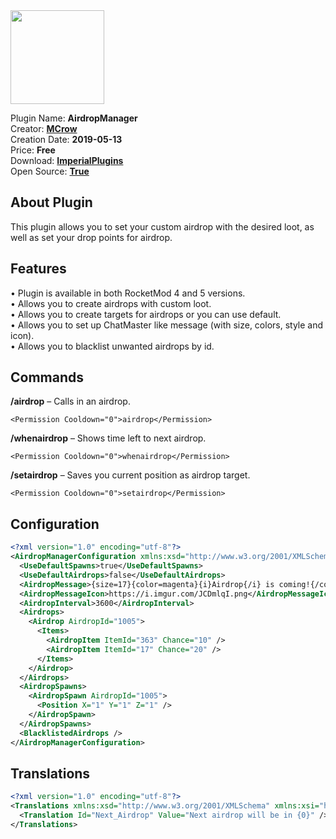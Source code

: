 <img src="/assets/images/AirdropManager.png" width="150" height="150" />

Plugin Name: **AirdropManager**  
Creator: [**MCrow**](steamcommunity.com/id/restoremonarchy)  
Creation Date: **2019-05-13**  
Price: **Free**  
Download: [**ImperialPlugins**](https://imperialplugins.com/Products/AirdropManager/291)   
Open Source: [**True**](https://github.com/RestoreMonarchyPlugins/AirdropManager)

## About Plugin
This plugin allows you to set your custom airdrop with the desired loot, as well as set your drop points for airdrop.

## Features
• Plugin is available in both RocketMod 4 and 5 versions.  
• Allows you to create airdrops with custom loot.  
• Allows you to create targets for airdrops or you can use default.  
• Allows you to set up ChatMaster like message (with size, colors, style and icon).  
• Allows you to blacklist unwanted airdrops by id.

## Commands

**/airdrop** – Calls in an airdrop.
``` 
<Permission Cooldown="0">airdrop</Permission>
```
**/whenairdrop** – Shows time left to next airdrop.
``` 
<Permission Cooldown="0">whenairdrop</Permission>
```
**/setairdrop** *<AirdropID>* – Saves you current position as airdrop target.
``` 
<Permission Cooldown="0">setairdrop</Permission>
```

## Configuration

```xml
<?xml version="1.0" encoding="utf-8"?>
<AirdropManagerConfiguration xmlns:xsd="http://www.w3.org/2001/XMLSchema" xmlns:xsi="http://www.w3.org/2001/XMLSchema-instance">
  <UseDefaultSpawns>true</UseDefaultSpawns>
  <UseDefaultAirdrops>false</UseDefaultAirdrops>
  <AirdropMessage>{size=17}{color=magenta}{i}Airdrop{/i} is coming!{/color}{/size}</AirdropMessage>
  <AirdropMessageIcon>https://i.imgur.com/JCDmlqI.png</AirdropMessageIcon>
  <AirdropInterval>3600</AirdropInterval>
  <Airdrops>
    <Airdrop AirdropId="1005">
      <Items>
        <AirdropItem ItemId="363" Chance="10" />
        <AirdropItem ItemId="17" Chance="20" />
      </Items>
    </Airdrop>
  </Airdrops>
  <AirdropSpawns>
    <AirdropSpawn AirdropId="1005">
      <Position X="1" Y="1" Z="1" />
    </AirdropSpawn>
  </AirdropSpawns>
  <BlacklistedAirdrops />
</AirdropManagerConfiguration>
```

## Translations
```xml
<?xml version="1.0" encoding="utf-8"?>
<Translations xmlns:xsd="http://www.w3.org/2001/XMLSchema" xmlns:xsi="http://www.w3.org/2001/XMLSchema-instance">
  <Translation Id="Next_Airdrop" Value="Next airdrop will be in {0}" />
</Translations>
```